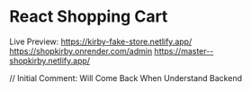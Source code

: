 # React Shopping Cart

Live Preview: https://kirby-fake-store.netlify.app/
https://shopkirby.onrender.com/admin
https://master--shopkirby.netlify.app/

// Initial Comment: Will Come Back When Understand Backend
